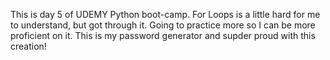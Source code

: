 This is day 5 of UDEMY Python boot-camp. For Loops is a little hard for me to understand, but got through it. Going to practice more so I can be more proficient on it. 
This is my password generator and supder proud with this creation!
